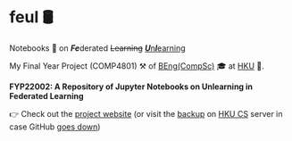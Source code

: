 # feul :oil_drum:
Notebooks :notebook: on ***Fe***derated ~~Learning~~ <ins>***U***n***l***earning</ins>

My Final Year Project (COMP4801) :hammer_and_pick: of [BEng(CompSc)](https://www.cs.hku.hk/programmes/beng-compsc/programme-structure "Bachelor of Engineering in Computer Science") :mortar_board: at [HKU](https://hku.hk/ "The University of Hong Kong") :school:. 

**FYP22002: A Repository of Jupyter Notebooks on Unlearning in Federated Learning**

:point_right: Check out the [project website](https://vicw0ng-hk.github.io/feul/) (or visit the [backup](https://i.cs.hku.hk/~shuang/fyp/) on [HKU CS](https://www.cs.hku.hk/ "Dept. of Comp. Sci., Fac. of Engr., Univ. of H.K.") server in case GitHub [goes down](https://www.githubstatus.com/ "GitHub Status")) 
